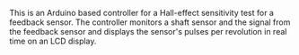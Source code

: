 This is an Arduino based controller for a Hall-effect sensitivity test for a feedback sensor.  The controller monitors a shaft sensor and the signal from the feedback sensor and displays the sensor's pulses per revolution in real time on an LCD display.